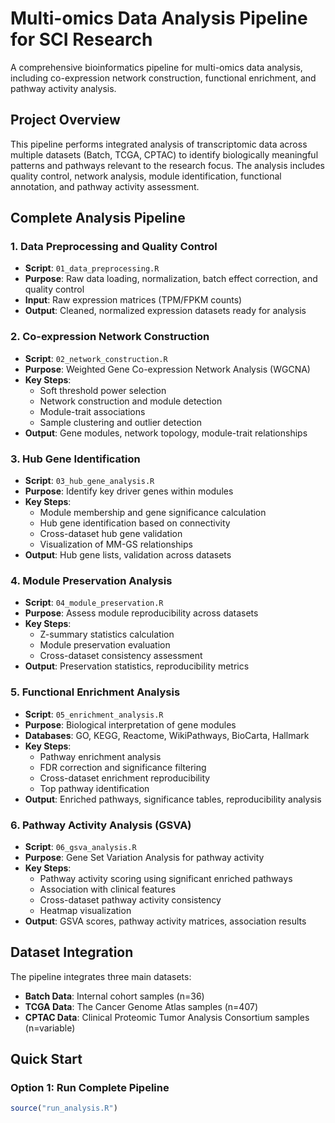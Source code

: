 # Multi-omics Data Analysis Pipeline for SCI Research

A comprehensive bioinformatics pipeline for multi-omics data analysis, including co-expression network construction, functional enrichment, and pathway activity analysis.

## Project Overview

This pipeline performs integrated analysis of transcriptomic data across multiple datasets (Batch, TCGA, CPTAC) to identify biologically meaningful patterns and pathways relevant to the research focus. The analysis includes quality control, network analysis, module identification, functional annotation, and pathway activity assessment.

## Complete Analysis Pipeline

### 1. Data Preprocessing and Quality Control
- **Script**: `01_data_preprocessing.R`
- **Purpose**: Raw data loading, normalization, batch effect correction, and quality control
- **Input**: Raw expression matrices (TPM/FPKM counts)
- **Output**: Cleaned, normalized expression datasets ready for analysis

### 2. Co-expression Network Construction
- **Script**: `02_network_construction.R`
- **Purpose**: Weighted Gene Co-expression Network Analysis (WGCNA)
- **Key Steps**:
  - Soft threshold power selection
  - Network construction and module detection
  - Module-trait associations
  - Sample clustering and outlier detection
- **Output**: Gene modules, network topology, module-trait relationships

### 3. Hub Gene Identification
- **Script**: `03_hub_gene_analysis.R`
- **Purpose**: Identify key driver genes within modules
- **Key Steps**:
  - Module membership and gene significance calculation
  - Hub gene identification based on connectivity
  - Cross-dataset hub gene validation
  - Visualization of MM-GS relationships
- **Output**: Hub gene lists, validation across datasets

### 4. Module Preservation Analysis
- **Script**: `04_module_preservation.R`
- **Purpose**: Assess module reproducibility across datasets
- **Key Steps**:
  - Z-summary statistics calculation
  - Module preservation evaluation
  - Cross-dataset consistency assessment
- **Output**: Preservation statistics, reproducibility metrics

### 5. Functional Enrichment Analysis
- **Script**: `05_enrichment_analysis.R`
- **Purpose**: Biological interpretation of gene modules
- **Databases**: GO, KEGG, Reactome, WikiPathways, BioCarta, Hallmark
- **Key Steps**:
  - Pathway enrichment analysis
  - FDR correction and significance filtering
  - Cross-dataset enrichment reproducibility
  - Top pathway identification
- **Output**: Enriched pathways, significance tables, reproducibility analysis

### 6. Pathway Activity Analysis (GSVA)
- **Script**: `06_gsva_analysis.R`
- **Purpose**: Gene Set Variation Analysis for pathway activity
- **Key Steps**:
  - Pathway activity scoring using significant enriched pathways
  - Association with clinical features
  - Cross-dataset pathway activity consistency
  - Heatmap visualization
- **Output**: GSVA scores, pathway activity matrices, association results

## Dataset Integration

The pipeline integrates three main datasets:
- **Batch Data**: Internal cohort samples (n=36)
- **TCGA Data**: The Cancer Genome Atlas samples (n=407)  
- **CPTAC Data**: Clinical Proteomic Tumor Analysis Consortium samples (n=variable)

## Quick Start

### Option 1: Run Complete Pipeline
```r
source("run_analysis.R")